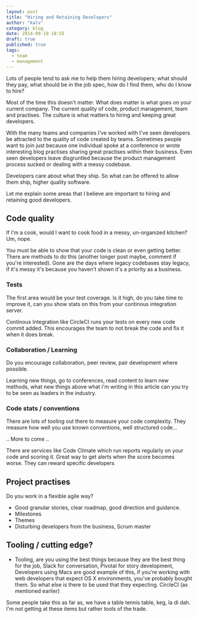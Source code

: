 ```yaml
---
layout: post
title: "Hiring and Retaining Developers"
author: "kalv"
category: blog
date: 2014-09-19 18:55
draft: true
published: true
tags:
  - team
  - management
---
```


Lots of people tend to ask me to help them hiring developers; what should they pay, what should be in the job spec, how do I find them, who do I know to hire?

Most of the time this doesn't matter. What does matter is what goes on your current company. The current quality of code, product management, team and practises. The culture is what matters to hiring and keeping great developers.

With the many teams and companies I've worked with I've seen developers be attracted to the quality of code created by teams. Sometimes people want to join just because one individual spoke at a conference or wrote interesting blog practises sharing great practises within their business. Even seen developers leave disgruntled because the product management process sucked or dealing with a messy codebase.

Developers care about what they ship. So what can be offered to allow them ship, higher quality software.

Let me explain some areas that I believe are important to hiring and retaining good developers.

## Code quality

If I'm a cook, would I want to cook food in a messy, un-organized kitchen? Um, nope.

You must be able to show that your code is clean or even getting better. There are methods to do this (another longer post maybe, comment if you're interested). Gone are the days where legacy codebases stay legacy, if it's messy it's because you haven't shown it's a priority as a business.

### Tests

The first area would be your test coverage. Is it high, do you take time to improve it, can you show stats on this from your continous integration server.

Continous Integration like CircleCI runs your tests on every new code commit added. This encourages the team to not break the code and fix it when it does break.

### Collaboration / Learning

Do you encourage collaboration, peer review, pair development where possible.

Learning new things, go to conferences, read content to learn new methods, what new things above what i'm writing in this article can you try to be seen as leaders in the industry.

### Code stats / conventions

There are lots of tooling out there to measure your code complexity. They measure how well you use known conventions, well structured code...

.. More to come ..

There are services like Code Climate which run reports regularly on your code and scoring it. Great way to get alerts when the score becomes worse. They can reward specific developers 

## Project practises

Do you work in a flexible agile way?
  - Good granular stories, clear roadmap, good direction and guidance.
  - Milestones
  - Themes
  - Disturbing developers from the business, Scrum master

## Tooling / cutting edge?

- Tooling, are you using the best things because they are the best thing for the job, Slack for conversation, Pivotal for story development, Developers using Macs are good example of this, if you're working with web developers that expect OS X environments, you've probably bought them. So what else is there to be used that they expecting. CircleCI (as mentioned earlier)

Some people take this as far as, we have a table tennis table, keg, la di dah. I'm not getting at these items but rather tools of the trade.